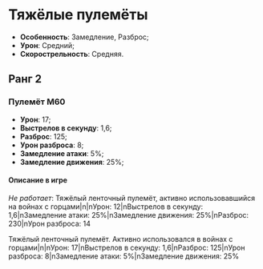 # Тяжёлые пулемёты

* **Особенность**: Замедление, Разброс;
* **Урон**: Средний;
* **Скорострельность**: Средняя.

## Ранг 2

### Пулемёт М60

* **Урон**: 17;
* **Выстрелов в секунду**: 1,6;
* **Разброс**: 125;
* **Урон разброса**: 8;
* **Замедление атаки**: 5%;
* **Замедление движения**: 25%;

#### Описание в игре
*Не работает*: Тяжёлый ленточный пулемёт, активно использовавшийся на войнах с горцами|n|nУрон: 12|nВыстрелов в секунду: 1,6|nЗамедление атаки: 25%|nЗамедление движения: 25%|nРазброс: 230|nУрон разброса: 14

Тяжёлый ленточный пулемёт. Активно использовался в войнах с горцами|n|nУрон: 17|nВыстрелов в секунду: 1,6|nРазброс: 125|nУрон разброса: 8|nЗамедление атаки: 5%|nЗамедление движения: 25%